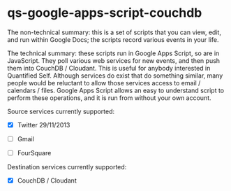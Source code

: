 qs-google-apps-script-couchdb
=============================

The non-technical summary: this is a set of scripts that you can view, edit, and run within Google Docs; the scripts record various events in your life.

The technical summary: these scripts run in Google Apps Script, so are in JavaScript. They poll various web services for new events, and then push them into CouchDB / Cloudant. This is useful for anybody interested in Quantified Self. Although services do exist that do something similar, many people would be reluctant to allow those services access to email / calendars / files. Google Apps Script allows an easy to understand script to perform these operations, and it is run from without your own account.

Source services currently supported:

- [x] Twitter 29/11/2013
- [ ] Gmail
- [ ] FourSquare


Destination services currently supported:

- [x] CouchDB / Cloudant

